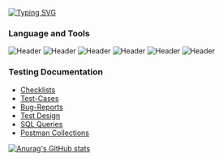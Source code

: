 <a href="https://git.io/typing-svg"><img src="https://readme-typing-svg.herokuapp.com?font=Fira+Code&pause=1000&width=435&lines=Hi+there+%F0%9F%91%8B;I+am+a+beginner+QA+Engineer;Here+are+examples+of+my+work+on+key+skills;I+hope+this+will+interest+you!;%F0%9F%98%89" alt="Typing SVG" /></a>

### Language and Tools

![Header](https://img.shields.io/badge/Postman-808080?style=for-the-badge&logo=postman&logoColor=f76935)
![Header](https://img.shields.io/badge/Github-808080?style=for-the-badge&logo=github&logoColor=8cc4d7)
![Header](https://img.shields.io/badge/SQLite-808080?style=for-the-badge&logo=mysql&logoColor=00618a)
![Header](https://img.shields.io/badge/DevTools-808080?style=for-the-badge&logo=googlechrome&logoColor=2674f2)
![Header](https://img.shields.io/badge/Java-808080?style=for-the-badge&logo=java&logoColor=00618a)
![Header](https://img.shields.io/badge/HTML-808080?style=for-the-badge&logo=HTML&logoColor=00618a)



### Testing Documentation

- [Checklists](https://docs.google.com/spreadsheets/d/14TTr3J6SjkETi9GLJ9yibr6XdVuxI3kb0dydRPaxC78/edit?usp=sharing)
- [Test-Cases](https://docs.google.com/spreadsheets/d/1Z25WitlAAzbU_lLvRiubaLIQQ15knu9TWYk35KW7OI4/edit?usp=sharing)
- [Bug-Reports](https://github.com/EgorHab)
- [Test Design](https://docs.google.com/spreadsheets/d/1y6Fr5rfOGiobwWz5eNUtNmV1nyaB8AOvcpRJ1iPSXiM/edit?usp=sharing)
- [SQL Queries](https://github.com/EgorHab/portfolio/blob/main/SQL%20Queries.txt)
- [Postman Collections](https://github.com/EgorHab)

















[![Anurag's GitHub stats](https://github-readme-stats.vercel.app/api?username=EgorHab)](https://github.com/anuraghazra/github-readme-stats)


